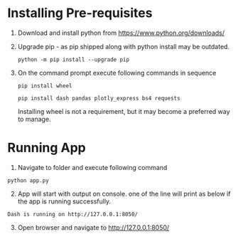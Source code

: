 # Installing Pre-requisites

1. Download and install python from https://www.python.org/downloads/

2. Upgrade pip - as pip shipped along with python install may be outdated.

    ```
    python -m pip install --upgrade pip
    ```

    

3. On the command prompt execute following commands in sequence

    ```
    pip install wheel
    
    pip install dash pandas plotly_express bs4 requests
    ```

    Installing wheel is not a requirement, but it may become a preferred way to manage.

# Running App

1.  Navigate to folder and execute following command

```
python app.py
```

2. App will start with output on console.  one of the line will print as below if the app is running successfully.

```
Dash is running on http://127.0.0.1:8050/
```

3. Open browser and navigate to http://127.0.0.1:8050/ 
